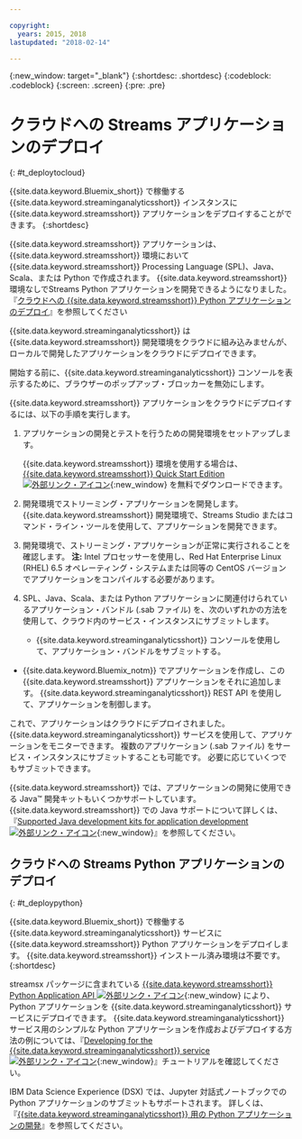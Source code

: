 ```yaml
---

copyright:
  years: 2015, 2018
lastupdated: "2018-02-14"

---
```


<!-- Attribute definitions -->
{:new_window: target="_blank"}
{:shortdesc: .shortdesc}
{:codeblock: .codeblock}
{:screen: .screen}
{:pre: .pre}

# クラウドへの Streams アプリケーションのデプロイ
{: #t_deploytocloud}

{{site.data.keyword.Bluemix_short}} で稼働する {{site.data.keyword.streaminganalyticsshort}} インスタンスに {{site.data.keyword.streamsshort}} アプリケーションをデプロイすることができます。
{:shortdesc}

{{site.data.keyword.streamsshort}} アプリケーションは、{{site.data.keyword.streamsshort}} 環境において {{site.data.keyword.streamsshort}} Processing Language (SPL)、Java、Scala、または Python で作成されます。 {{site.data.keyword.streamsshort}} 環境なしでStreams Python アプリケーションを開発できるようになりました。 『[クラウドへの {{site.data.keyword.streamsshort}} Python アプリケーションのデプロイ](docs/services/StreamingAnalytics/t_deploytocloud.html#t_deploypython)』を参照してください


{{site.data.keyword.streaminganalyticsshort}} は {{site.data.keyword.streamsshort}} 開発環境をクラウドに組み込みませんが、ローカルで開発したアプリケーションをクラウドにデプロイできます。

開始する前に、{{site.data.keyword.streaminganalyticsshort}} コンソールを表示するために、ブラウザーのポップアップ・ブロッカーを無効にします。

{{site.data.keyword.streamsshort}} アプリケーションをクラウドにデプロイするには、以下の手順を実行します。

1. アプリケーションの開発とテストを行うための開発環境をセットアップします。

	{{site.data.keyword.streamsshort}} 環境を使用する場合は、[{{site.data.keyword.streamsshort}} Quick Start Edition ![外部リンク・アイコン](../../icons/launch-glyph.svg "外部リンク・アイコン")](http://ibmstreams.github.io/streamsx.documentation/docs/4.2/qse-intro/){:new_window} を無料でダウンロードできます。

2. 開発環境でストリーミング・アプリケーションを開発します。 {{site.data.keyword.streamsshort}} 開発環境で、Streams Studio またはコマンド・ライン・ツールを使用して、アプリケーションを開発できます。

3. 開発環境で、ストリーミング・アプリケーションが正常に実行されることを確認します。
**注:** Intel プロセッサーを使用し、Red Hat Enterprise Linux (RHEL) 6.5 オペレーティング・システムまたは同等の CentOS バージョンでアプリケーションをコンパイルする必要があります。

4. SPL、Java、Scala、または Python アプリケーションに関連付けられているアプリケーション・バンドル (.sab ファイル) を、次のいずれかの方法を使用して、クラウド内のサービス・インスタンスにサブミットします。
	* {{site.data.keyword.streaminganalyticsshort}} コンソールを使用して、アプリケーション・バンドルをサブミットする。

  * {{site.data.keyword.Bluemix_notm}} でアプリケーションを作成し、この {{site.data.keyword.streamsshort}} アプリケーションをそれに追加します。 {{site.data.keyword.streaminganalyticsshort}} REST API を使用して、アプリケーションを制御します。

これで、アプリケーションはクラウドにデプロイされました。 {{site.data.keyword.streaminganalyticsshort}} サービスを使用して、アプリケーションをモニターできます。 複数のアプリケーション (.sab ファイル) をサービス・インスタンスにサブミットすることも可能です。 必要に応じていくつでもサブミットできます。

{{site.data.keyword.streamsshort}} では、アプリケーションの開発に使用できる Java™ 開発キットもいくつかサポートしています。 {{site.data.keyword.streamsshort}} での Java サポートについて詳しくは、『[Supported Java development kits for application development![外部リンク・アイコン](../../icons/launch-glyph.svg "外部リンク・アイコン")](https://www.ibm.com/support/knowledgecenter/en/SSCRJU_4.2.1/com.ibm.streams.install.doc/doc/ibminfospherestreams-install-prerequisites-java-supported-sdks.html){:new_window}』を参照してください。

## クラウドへの Streams Python アプリケーションのデプロイ
{: #t_deploypython}

{{site.data.keyword.Bluemix_short}} で稼働する {{site.data.keyword.streaminganalyticsshort}} サービスに {{site.data.keyword.streamsshort}} Python アプリケーションをデプロイします。 {{site.data.keyword.streamsshort}} インストール済み環境は不要です。
{:shortdesc}

streamsx パッケージに含まれている [{{site.data.keyword.streamsshort}} Python Application API ![外部リンク・アイコン](../../icons/launch-glyph.svg "外部リンク・アイコン")](http://ibmstreams.github.io/streamsx.documentation/docs/python/python-appapi-devguide/#50-api-features){:new_window} により、Python アプリケーションを {{site.data.keyword.streaminganalyticsshort}} サービスにデプロイできます。 {{site.data.keyword.streaminganalyticsshort}} サービス用のシンプルな Python アプリケーションを作成およびデプロイする方法の例については、『[Developing for the {{site.data.keyword.streaminganalyticsshort}} service ![外部リンク・アイコン](../../icons/launch-glyph.svg "外部リンク・アイコン")](http://ibmstreams.github.io/streamsx.documentation/docs/python/1.6/python-appapi-devguide-2a/index.html){:new_window}』チュートリアルを確認してください。

IBM Data Science Experience (DSX) では、Jupyter 対話式ノートブックでの Python アプリケーションのサブミットもサポートされます。 詳しくは、『[{{site.data.keyword.streaminganalyticsshort}} 用の Python アプリケーションの開発](/docs/services/StreamingAnalytics/t_develop_apps_python.html)』を参照してください。
